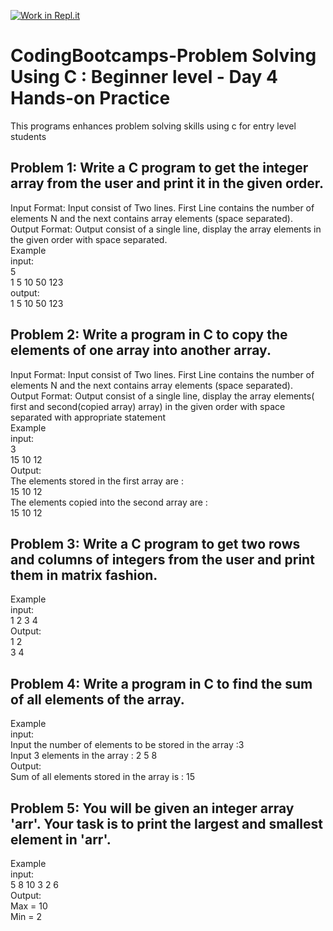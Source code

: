[![Work in Repl.it](https://classroom.github.com/assets/work-in-replit-14baed9a392b3a25080506f3b7b6d57f295ec2978f6f33ec97e36a161684cbe9.svg)](https://classroom.github.com/online_ide?assignment_repo_id=4818239&assignment_repo_type=AssignmentRepo)
# CodingBootcamps-Problem Solving Using C : Beginner level - Day 4 Hands-on Practice
This programs enhances problem solving skills using c for entry level students

<h2> Problem 1: Write a C program to get the integer array from the user and print it in the given order.</h2>
<p>Input Format: Input consist of Two lines. First Line contains the number of elements N and the next contains array elements (space separated). <br>
  Output Format: Output consist of a single line, display the array elements in the given order with space separated.<br>
Example<br>
input:<br>
 5 <br>
1 5 10 50 123<br>
output: <br>
 1 5 10 50 123<br>
  
  <h2> Problem 2: Write a program in C to copy the elements of one array into another array.</h2>
<p>Input Format: Input consist of Two lines. First Line contains the number of elements N and the next contains array elements (space separated). <br>
  Output Format: Output consist of a single line, display the array elements( first and second(copied array) array) in the given order with space separated with appropriate statement<br>
Example<br>
input:<br>
 3 <br>
15 10 12 </br>
Output: </br>
The elements stored in the first array are :</br>
15 10 12</br>
The elements copied into the second array are :</br>
15 10 12</br>

  <h2> Problem 3: Write a C program to get two rows and columns of integers from the user and print them in matrix fashion.</h2>
<p>
Example<br>
input:<br>
 1 2 3 4</br>
Output: </br>
1   2</br>
3   4</br>

  <h2> Problem 4: Write a program in C to find the sum of all elements of the array. </h2>
<p>
Example<br>
input:<br>
 Input the number of elements to be stored in the array :3 <br>
Input 3 elements in the array : 2 5 8</br>
Output: </br>
Sum of all elements stored in the array is : 15</br>

<h2> Problem 5: You will be given an integer array 'arr'. Your task is to print the largest and smallest element in 'arr'. </h2>
<p>
Example<br>
input:<br>
 5 8 10 3 2 6</br>
Output: </br>
Max = 10<br>
Min = 2</br>


